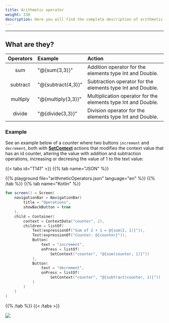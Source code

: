 ```yaml
---
title: Arithmetic operator
weight: 338
description: Here you will find the complete description of arithmetic operator.
---
```


---

## What are they? 

| Operators | Example | Action  |
| :---: | :--- | :--- |
| sum | "@{sum\(3,3\)}" | Addition operator for the elements type Int and Double.  |
| subtract | "@{subtract\(4,3\)}" | Subtraction operator for the elements type Int and Double.  |
| multiply | "@{multiply\(3,3\)}" | Multiplication operator for the elements type Int and Double.  |
| divide | "@{divide\(3,3\)}" | Division operator for the elements type Int and Double.   |

### Example

See an example below of a counter where two buttons `increment` and `decrement`, both with [**SetContext**](/docs/api/actions/setcontext) actions that modifies the context value that has an id counter, altering the value with addition and subtraction operations, increasing or decresing the value of 1 to the text value:

{{< tabs id="T141" >}}
{{% tab name="JSON" %}}
<!-- json-playground:arithmeticOperators.json
{
  "_beagleComponent_" : "beagle:screenComponent",
  "navigationBar" : {
    "title" : "Operations",
    "showBackButton" : true
  },
  "child" : {
    "_beagleComponent_" : "beagle:container",
    "children" : [ {
      "_beagleComponent_" : "beagle:text",
      "text" : "Sum of 2 + 1 = @{sum(2, 1)}"
    }, {
      "_beagleComponent_" : "beagle:text",
      "text" : "Counter: @{counter}"
    }, {
      "_beagleComponent_" : "beagle:button",
      "text" : "increment",
      "onPress" : [ {
        "_beagleAction_" : "beagle:setContext",
        "contextId" : "counter",
        "value" : "@{sum(counter, 1)}"
      } ]
    }, {
      "_beagleComponent_" : "beagle:button",
      "text" : "decrement",
      "onPress" : [ {
        "_beagleAction_" : "beagle:setContext",
        "contextId" : "counter",
        "value" : "@{subtract(counter, 1)}"
      } ]
    } ],
    "context" : {
      "id" : "counter",
      "value" : 2
    }
  }
}
-->
{{% playground file="arithmeticOperators.json" language="en" %}}
{{% /tab %}}
{{% tab name="Kotlin" %}}
```kotlin
fun screen() = Screen(
    navigationBar = NavigationBar(
        title = "Operations",
        showBackButton = true
    ),
    child = Container(
        context = ContextData("counter", 2),
        children = listOf(
            Text(expressionOf("Sum of 2 + 1 = @{sum(2, 1)}")),
            Text(expressionOf("Counter: @{counter}")),
            Button(
                text = "increment",
                onPress = listOf(
                    SetContext("counter", "@{sum(counter, 1)}"))
            ),
            Button(
                text = "decrement",
                onPress = listOf(
                    SetContext("counter", "@{subtract(counter, 1)}"))
            )
        )
    )
)
```
{{% /tab %}}
{{< /tabs >}}

![](/operadoresaritmeticos%20%281%29.gif)
